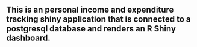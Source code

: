 ## This is an personal income and expenditure tracking shiny application that is connected to a postgresql database and renders an R Shiny dashboard.
